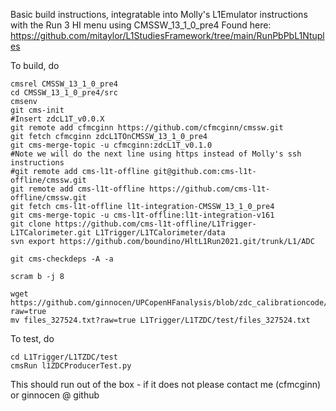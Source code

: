 Basic build instructions, integratable into Molly's L1Emulator instructions with the Run 3 HI menu using CMSSW_13_1_0_pre4
Found here: https://github.com/mitaylor/L1StudiesFramework/tree/main/RunPbPbL1Ntuples

To build, do
```
cmsrel CMSSW_13_1_0_pre4
cd CMSSW_13_1_0_pre4/src
cmsenv
git cms-init
#Insert zdcL1T_v0.0.X
git remote add cfmcginn https://github.com/cfmcginn/cmssw.git
git fetch cfmcginn zdcL1TOnCMSSW_13_1_0_pre4
git cms-merge-topic -u cfmcginn:zdcL1T_v0.1.0
#Note we will do the next line using https instead of Molly's ssh instructions
#git remote add cms-l1t-offline git@github.com:cms-l1t-offline/cmssw.git
git remote add cms-l1t-offline https://github.com/cms-l1t-offline/cmssw.git
git fetch cms-l1t-offline l1t-integration-CMSSW_13_1_0_pre4
git cms-merge-topic -u cms-l1t-offline:l1t-integration-v161
git clone https://github.com/cms-l1t-offline/L1Trigger-L1TCalorimeter.git L1Trigger/L1TCalorimeter/data
svn export https://github.com/boundino/HltL1Run2021.git/trunk/L1/ADC

git cms-checkdeps -A -a

scram b -j 8

wget https://github.com/ginnocen/UPCopenHFanalysis/blob/zdc_calibrationcode/zdc_calibration/newZDCAnalyzer/test/files_327524.txt?raw=true
mv files_327524.txt?raw=true L1Trigger/L1TZDC/test/files_327524.txt
```

To test, do
```
cd L1Trigger/L1TZDC/test
cmsRun l1ZDCProducerTest.py
```

This should run out of the box - if it does not please contact me (cfmcginn) or ginnocen @ github
